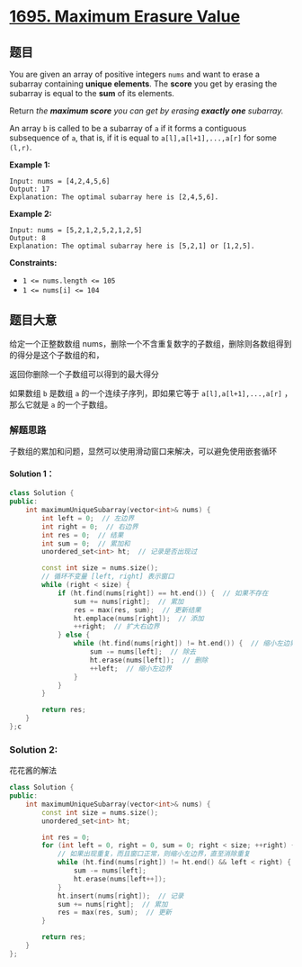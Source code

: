 # [1695. Maximum Erasure Value](https://leetcode.com/problems/maximum-erasure-value/)

## 题目

You are given an array of positive integers `nums` and want to erase a subarray containing **unique elements**. The **score** you get by erasing the subarray is equal to the **sum** of its elements.

Return *the **maximum score** you can get by erasing **exactly one** subarray.*

An array `b` is called to be a subarray of `a` if it forms a contiguous subsequence of `a`, that is, if it is equal to `a[l],a[l+1],...,a[r]` for some `(l,r)`.

 

**Example 1:**

```
Input: nums = [4,2,4,5,6]
Output: 17
Explanation: The optimal subarray here is [2,4,5,6].
```

**Example 2:**

```
Input: nums = [5,2,1,2,5,2,1,2,5]
Output: 8
Explanation: The optimal subarray here is [5,2,1] or [1,2,5].
```

 

**Constraints:**

- `1 <= nums.length <= 105`
- `1 <= nums[i] <= 104`

## 题目大意

给定一个正整数数组 nums，删除一个不含重复数字的子数组，删除则各数组得到的得分是这个子数组的和，

返回你删除一个子数组可以得到的最大得分

如果数组 `b` 是数组 `a` 的一个连续子序列，即如果它等于 `a[l],a[l+1],...,a[r]` ，那么它就是 `a` 的一个子数组。

### 解题思路

子数组的累加和问题，显然可以使用滑动窗口来解决，可以避免使用嵌套循环

#### Solution 1：

````c++
class Solution {
public:
    int maximumUniqueSubarray(vector<int>& nums) {
        int left = 0;  // 左边界
        int right = 0;  // 右边界
        int res = 0;  // 结果
        int sum = 0;  // 累加和
        unordered_set<int> ht;  // 记录是否出现过

        const int size = nums.size();
        // 循环不变量 [left, right] 表示窗口
        while (right < size) {
            if (ht.find(nums[right]) == ht.end()) {  // 如果不存在
                sum += nums[right];  // 累加
                res = max(res, sum);  // 更新结果
                ht.emplace(nums[right]);  // 添加
                ++right;  // 扩大右边界
            } else {
                while (ht.find(nums[right]) != ht.end()) {  // 缩小左边界直到不重复为止
                    sum -= nums[left];  // 除去
                    ht.erase(nums[left]);  // 删除
                    ++left;  // 缩小左边界
                }
            }
        }

        return res;
    }
};c
````

### Solution 2:

花花酱的解法

````c++
class Solution {
public:
    int maximumUniqueSubarray(vector<int>& nums) {
        const int size = nums.size();
        unordered_set<int> ht;

        int res = 0;
        for (int left = 0, right = 0, sum = 0; right < size; ++right) {
            // 如果出现重复，而且窗口正常，则缩小左边界，直至消除重复
            while (ht.find(nums[right]) != ht.end() && left < right) {
                sum -= nums[left];
                ht.erase(nums[left++]);
            }
            ht.insert(nums[right]);  // 记录
            sum += nums[right];  // 累加
            res = max(res, sum);  // 更新
        }

        return res;
    }
};
````

